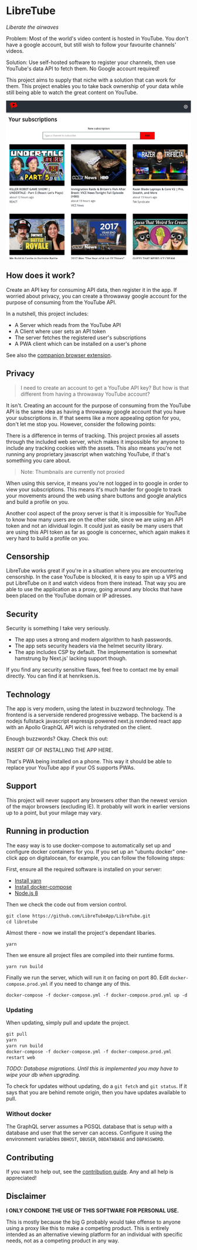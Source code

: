 # LibreTube

_Liberate the airwaves_

Problem: Most of the world's video content is hosted in YouTube. You don't
have a google account, but still wish to follow your favourite channels' videos.

Solution: Use self-hosted software to register your channels, then use YouTube's
data API to fetch them. No Google account required!

This project aims to supply that niche with a solution that can work for them.
This project enables you to take back ownership of your data while still being
able to watch the great content on YouTube.

![Screenshot of the app][screenshot]

## How does it work?

Create an API key for consuming API data, then register it in the app. If
worried about privacy, you can create a throwaway google account for the
purpose of consuming from the YouTube API.

In a nutshell, this project includes:

- A Server which reads from the YouTube API
- A Client where user sets an API token
- The server fetches the registered user's subscriptions
- A PWA client which can be installed on a user's phone

See also the [companion browser extension][webext].

## Privacy

> I need to create an account to get a YouTube API key? But how is that
> different from having a throwaway YouTube account?

It isn't. Creating an account for the purpose of consuming from the YouTube API
is the same idea as having a throwaway google account that you have your
subscriptions in. If that seems like a more appealing option for you, don't let
me stop you. However, consider the following points:

There is a difference in terms of tracking. This project proxies all assets
through the included web server, which makes it impossible for anyone to
include any tracking cookies with the assets. This also means you're not running
any proprietary javascript when watching YouTube, if that's something you care
about.

> Note: Thumbnails are currently not proxied

When using this service, it means you're not logged in to google in order to
view your subscriptions. This means it's much harder for google to track your
movements around the web using share buttons and google analytics and build
a profile on you.

Another cool aspect of the proxy server is that it is impossible for YouTube to
know how many users are on the other side, since we are using an API token and
not an idividual login. It could just as easily be many users that are using
this API token as far as google is concernec, which again makes it very hard to
build a profile on you.

## Censorship

LibreTube works great if you're in a situation where you are encountering
censorship. In the case YouTube is blocked, it is easy to spin up a VPS and put
LibreTube on it and watch videos from there instead. That way you are able to
use the application as a proxy, going around any blocks that have been placed on
the YouTube domain or IP adresses.

## Security

Security is something I take very seriously.

- The app uses a strong and modern algorithm to hash passwords.
- The app sets security headers via the helmet security library.
- The app includes CSP by default. The implementation is somewhat hamstrung by
  Next.js' lacking support though.

If you find any security sensitive flaws, feel free to contact me by email
directly. You can find it at henriksen.is.

## Technology

The app is very modern, using the latest in buzzword technology. The frontend is
a serverside rendered progressive webapp. The backend is
a nodejs fullstack javascript expressjs powered next.js rendered react app with
an Apollo GraphQL API wich is rehydrated on the client.

Enough buzzwords? Okay. Check this out:

INSERT GIF OF INSTALLING THE APP HERE.

That's PWA being installed on a phone. This way it should be able to replace
your YouTube app if your OS supports PWAs.

## Support

This project will never support any browsers other than the newest version of
the major browsers (excluding IE). It probably will work in earlier versions up
to a point, but your milage may vary.

## Running in production

The easy way is to use docker-compose to automatically set up and configure
docker containers for you. If you set up an "ubuntu docker" one-click app on
digitalocean, for example, you can follow the following steps:

First, ensure all the required software is installed on your server:

- [Install yarn][install-yarn]
- [Install docker-compose][install-compose]
- [Node.js 8][install-node]

Then we check the code out from version control.

    git clone https://github.com/LibreTubeApp/LibreTube.git
    cd libretube

Almost there - now we install the project's dependant libaries.

    yarn

Then we ensure all project files are compiled into their runtime forms.

    yarn run build

Finally we run the server, which will run it on facing on port 80. Edit
`docker-compose.prod.yml` if you need to change any of this.

    docker-compose -f docker-compose.yml -f docker-compose.prod.yml up -d

### Updating

When updating, simply pull and update the project.

    git pull
    yarn
    yarn run build
    docker-compose -f docker-compose.yml -f docker-compose.prod.yml restart web

_TODO: Database migrations. Until this is implemented you may have to wipe your
db when upgrading._

To check for updates without updating, do a `git fetch` and `git status`. If it
says that you are behind remote origin, then you have updates available to pull.

### Without docker

The GraphQL server assumes a PGSQL database that is setup with a database and
user that the server can access. Configure it using the environment variables
`DBHOST`, `DBUSER`, `DBDATABASE` and `DBPASSWORD`.

## Contributing

If you want to help out, see the [contribution guide][contributing]. Any and all
help is appreciated!

## Disclaimer

**I ONLY CONDONE THE USE OF THIS SOFTWARE FOR PERSONAL USE.**

This is mostly because the big G probably would take offense to anyone using
a proxy like this to make a competing product. This is entirely intended as an
alternative viewing platform for an individual with specific needs, not as
a competing product in any way.

[webext]: https://github.com/LibreTubeApp/LibreTube-webext
[install-yarn]: https://yarnpkg.com/en/docs/install#linux-tab
[install-compose]: https://docs.docker.com/compose/install/
[install-node]: https://nodejs.org/en/download/package-manager/#debian-and-ubuntu-based-linux-distributions
[screenshot]: https://github.com/LibreTubeApp/LibreTube/raw/master/assets/screenshot.png
[contributing]: CONTRIBUTING.md
